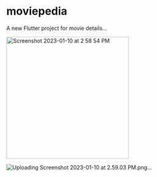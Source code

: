# moviepedia

A new Flutter project for movie details...

<img width="320" alt="Screenshot 2023-01-10 at 2 58 54 PM" src="https://user-images.githubusercontent.com/75575639/211514126-a02c43a2-dfca-4b0a-a145-5b3ceb949e9d.png">


![Uploading Screenshot 2023-01-10 at 2.59.03 PM.png…]()



